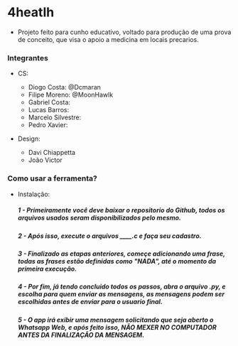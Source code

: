# 4heatlh

- Projeto feito para cunho educativo, voltado para produção de uma prova de 
conceito, que visa o apoio a medicina em locais precarios.

### Integrantes

* CS: 
  - Diogo Costa: @Dcmaran 
  - Filipe Moreno: @MoonHawlk
  - Gabriel Costa: 
  - Lucas Barros: 
  - Marcelo Silvestre: 
  - Pedro Xavier:

* Design:
   - Davi Chiappetta
   - João Victor

### Como usar a ferramenta?
* Instalação:
  ##### 1 - Primeiramente você deve baixar o repositorio do Github, todos os arquivos usados seram disponibilizados pelo mesmo.
  ##### 2 - Após isso, execute o arquivos ____.c e faça seu cadastro.
  ##### 3 - Finalizado as etapas anteriores, começe adicionando uma frase, todas as frases estão definidas como "NADA", até o momento da primeira execução.
  ##### 4 - Por fim, já tendo concluido todos os passos, abra o arquivo .py, e escolha para quem enviar as mensagens, as mensagens podem ser escolhidas antes de enviar para o usuario final.
  ##### 5 - O app irá exibir uma mensagem solicitando que seja aberto o Whatsapp Web, e após feito isso, **NÃO MEXER NO COMPUTADOR ANTES DA FINALIZAÇÃO DA MENSAGEM**.

  
